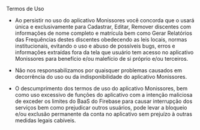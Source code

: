 Termos de Uso

- Ao persistir no uso do aplicativo Monissores você concorda que o usará única e exclusivamente para Cadastrar, Editar, Remover discentes com informações de nome completo e matrícula bem como Gerar Relatórios das Frequências destes discentes obedecendo as leis locais, normas institucionais, evitando o uso e abuso de possíveis bugs, erros e informações extraídas fora da tela que usuário tem acesso no aplicativo Monissores para benefício e/ou malefício de si próprio e/ou terceiros.

- Não nos responsabilizamos por quaisquer problemas causados em decorrência do uso ou da indisponibilidade do aplicativo Monissores.

- O descumprimento dos termos de uso do aplicativo Monissores, bem como uso excessivo de funções do aplicativo com a intenção maliciosa de exceder os limites do BaaS do Firebase para causar interrupção dos serviços bem como prejudicar outros usuários, pode levar a bloqueio e/ou exclusão permanente da conta no aplicativo sem prejuízo à outras medidas legais cabíveis.
